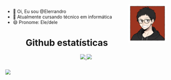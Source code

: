 <img align="right" alt="Elerrandro" src="https://github.com/Elerrandro/Elerrandro/blob/main/download20240800135043.png?raw=true" style="width: 120px; height: auto;">

- 👋 Oi, Eu sou @Elerrandro
- 🌱 Atualmente cursando técnico em informática
- 😄 Pronome: Ele/dele
  
##
<h1 align="center">Github estatísticas</h1>

<p align='center'>
<a href="#"><img src="https://github-readme-stats.vercel.app/api?username=Elerrandro&show_icons=true&count_private=true&theme=dark">
<img src="https://github-readme-stats.vercel.app/api/top-langs/?username=Elerrandro&layout=donut&theme=dark"></img>
</p>

##

<a href="https://www.linkedin.com/in/raimundo-elerrandro" target="_blank"><img src="https://img.shields.io/badge/-LinkedIn-%230077B5?style=for-the-badge&logo=linkedin&logoColor=white" target="_blank"></a> 
